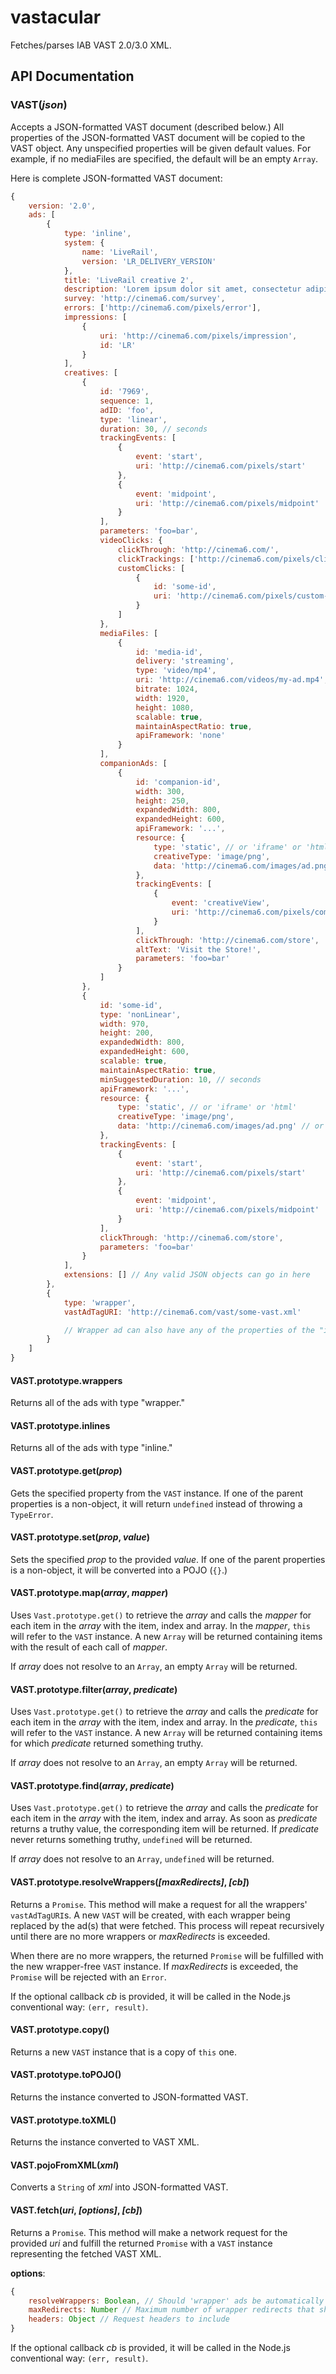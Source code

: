 vastacular
==========

Fetches/parses IAB VAST 2.0/3.0 XML.

API Documentation
-----------------

### VAST(*json*)

Accepts a JSON-formatted VAST document (described below.) All properties of the JSON-formatted VAST document will be copied to the VAST object. Any unspecified properties will be given default values. For example, if no mediaFiles are specified, the default will be an empty `Array`.

Here is complete JSON-formatted VAST document:

```javascript
{
    version: '2.0',
    ads: [
        {
            type: 'inline',
            system: {
                name: 'LiveRail',
                version: 'LR_DELIVERY_VERSION'
            },
            title: 'LiveRail creative 2',
            description: 'Lorem ipsum dolor sit amet, consectetur adipiscing.',
            survey: 'http://cinema6.com/survey',
            errors: ['http://cinema6.com/pixels/error'],
            impressions: [
                {
                    uri: 'http://cinema6.com/pixels/impression',
                    id: 'LR'
                }
            ],
            creatives: [
                {
                    id: '7969',
                    sequence: 1,
                    adID: 'foo',
                    type: 'linear',
                    duration: 30, // seconds
                    trackingEvents: [
                        {
                            event: 'start',
                            uri: 'http://cinema6.com/pixels/start'
                        },
                        {
                            event: 'midpoint',
                            uri: 'http://cinema6.com/pixels/midpoint'
                        }
                    ],
                    parameters: 'foo=bar',
                    videoClicks: {
                        clickThrough: 'http://cinema6.com/',
                        clickTrackings: ['http://cinema6.com/pixels/click'],
                        customClicks: [
                            {
                                id: 'some-id',
                                uri: 'http://cinema6.com/pixels/custom-click'
                            }
                        ]
                    },
                    mediaFiles: [
                        {
                            id: 'media-id',
                            delivery: 'streaming',
                            type: 'video/mp4',
                            uri: 'http://cinema6.com/videos/my-ad.mp4',
                            bitrate: 1024,
                            width: 1920,
                            height: 1080,
                            scalable: true,
                            maintainAspectRatio: true,
                            apiFramework: 'none'
                        }
                    ],
                    companionAds: [
                        {
                            id: 'companion-id',
                            width: 300,
                            height: 250,
                            expandedWidth: 800,
                            expandedHeight: 600,
                            apiFramework: '...',
                            resource: {
                                type: 'static', // or 'iframe' or 'html'
                                creativeType: 'image/png',
                                data: 'http://cinema6.com/images/ad.png' // or a blob of html
                            },
                            trackingEvents: [
                                {
                                    event: 'creativeView',
                                    uri: 'http://cinema6.com/pixels/companion-view'
                                }
                            ],
                            clickThrough: 'http://cinema6.com/store',
                            altText: 'Visit the Store!',
                            parameters: 'foo=bar'
                        }
                    ]
                },
                {
                    id: 'some-id',
                    type: 'nonLinear',
                    width: 970,
                    height: 200,
                    expandedWidth: 800,
                    expandedHeight: 600,
                    scalable: true,
                    maintainAspectRatio: true,
                    minSuggestedDuration: 10, // seconds
                    apiFramework: '...',
                    resource: {
                        type: 'static', // or 'iframe' or 'html'
                        creativeType: 'image/png',
                        data: 'http://cinema6.com/images/ad.png' // or a blob of html
                    },
                    trackingEvents: [
                        {
                            event: 'start',
                            uri: 'http://cinema6.com/pixels/start'
                        },
                        {
                            event: 'midpoint',
                            uri: 'http://cinema6.com/pixels/midpoint'
                        }
                    ],
                    clickThrough: 'http://cinema6.com/store',
                    parameters: 'foo=bar'
                }
            ],
            extensions: [] // Any valid JSON objects can go in here
        },
        {
            type: 'wrapper',
            vastAdTagURI: 'http://cinema6.com/vast/some-vast.xml'

            // Wrapper ad can also have any of the properties of the "inline" type
        }
    ]
}
```

#### VAST.prototype.wrappers
Returns all of the ads with type "wrapper."

#### VAST.prototype.inlines
Returns all of the ads with type "inline."

#### VAST.prototype.get(*prop*)
Gets the specified property from the `VAST` instance. If one of the parent properties is a non-object, it will return `undefined` instead of throwing a `TypeError`.

#### VAST.prototype.set(*prop*, *value*)
Sets the specified *prop* to the provided *value*. If one of the parent properties is a non-object, it will be converted into a POJO (`{}`.)

#### VAST.prototype.map(*array*, *mapper*)
Uses `Vast.prototype.get()` to retrieve the *array* and calls the *mapper* for each item in the *array* with the item, index and array. In the *mapper*, `this` will refer to the `VAST` instance. A new `Array` will be returned containing items with the result of each call of *mapper*.

If *array* does not resolve to an `Array`, an empty `Array` will be returned.

#### VAST.prototype.filter(*array*, *predicate*)
Uses `Vast.prototype.get()` to retrieve the *array* and calls the *predicate* for each item in the *array* with the item, index and array. In the *predicate*, `this` will refer to the `VAST` instance. A new `Array` will be returned containing items for which *predicate* returned something truthy.

If *array* does not resolve to an `Array`, an empty `Array` will be returned.

#### VAST.prototype.find(*array*, *predicate*)
Uses `Vast.prototype.get()` to retrieve the *array* and calls the *predicate* for each item in the *array* with the item, index and array. As soon as *predicate* returns a truthy value, the corresponding item will be returned. If *predicate* never returns something truthy, `undefined` will be returned.

If *array* does not resolve to an `Array`, `undefined` will be returned.

#### VAST.prototype.resolveWrappers(*[maxRedirects]*, *[cb]*)
Returns a `Promise`. This method will make a request for all the wrappers' `vastAdTagURI`s. A new `VAST` will be created, with each wrapper being replaced by the ad(s) that were fetched. This process will repeat recursively until there are no more wrappers or *maxRedirects* is exceeded.

When there are no more wrappers, the returned `Promise` will be fulfilled with the new wrapper-free `VAST` instance. If *maxRedirects* is exceeded, the `Promise` will be rejected with an `Error`.

If the optional callback *cb* is provided, it will be called in the Node.js conventional way: `(err, result)`.

#### VAST.prototype.copy()
Returns a new `VAST` instance that is a copy of `this` one.

#### VAST.prototype.toPOJO()
Returns the instance converted to JSON-formatted VAST.

#### VAST.prototype.toXML()
Returns the instance converted to VAST XML.

#### VAST.pojoFromXML(*xml*)
Converts a `String` of *xml* into JSON-formatted VAST.

#### VAST.fetch(*uri*, *[options]*, *[cb]*)
Returns a `Promise`. This method will make a network request for the provided *uri* and fulfill the returned `Promise` with a `VAST` instance representing the fetched VAST XML.

**options**:

```javascript
{
    resolveWrappers: Boolean, // Should 'wrapper' ads be automatically resolved?
    maxRedirects: Number // Maximum number of wrapper redirects that should be followed,
    headers: Object // Request headers to include
}
```

If the optional callback *cb* is provided, it will be called in the Node.js conventional way: `(err, result)`.